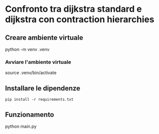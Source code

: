 # Confronto tra dijkstra standard e dijkstra con contraction hierarchies

## Creare ambiente virtuale

python -m venv .venv

### Avviare l'ambiente virtuale

source .venv/bin/activate

## Installare le dipendenze

```pip install -r requirements.txt```

## Funzionamento

python main.py
